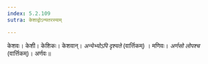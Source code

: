 ```yaml
---
index: 5.2.109
sutra: केशाद्वोऽन्यतरस्याम्

---
```

केशवः। केशी। केशिकः। केशवान्। _अन्येभ्योऽपि दृश्यते_ (वार्त्तिकम्) । मणिवः। _अर्णसो लोपश्च_ (वार्त्तिकम्)। अर्णवः॥